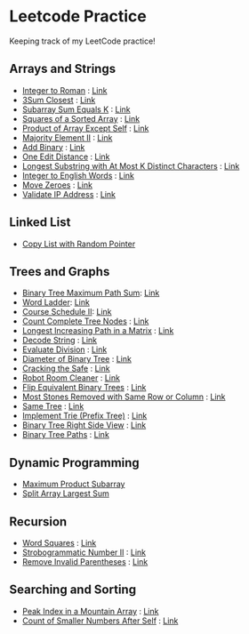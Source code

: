 # Leetcode Practice
Keeping track of my LeetCode practice!

## Arrays and Strings
* [Integer to Roman](intToRoman.java) : [Link](https://leetcode.com/problems/integer-to-roman/)
* [3Sum Closest](threeSumClosest.java) : [Link](https://leetcode.com/problems/3sum-closest/)
* [Subarray Sum Equals K](subarraySum.java) : [Link](https://leetcode.com/problems/subarray-sum-equals-k/)
* [Squares of a Sorted Array](sortedSquares.java) : [Link](https://leetcode.com/problems/squares-of-a-sorted-array/)
* [Product of Array Except Self](ProductExceptSelf.java) : [Link](https://leetcode.com/problems/product-of-array-except-self/)
* [Majority Element II](majorityElement.java) : [Link](https://leetcode.com/problems/majority-element-ii/)
* [Add Binary](addBinary.java) : [Link](https://leetcode.com/problems/add-binary/)
* [One Edit Distance](isOneEditDistance.java) : [Link](https://leetcode.com/problems/one-edit-distance/)
* [Longest Substring with At Most K Distinct Characters](lengthOfLongestSubstringKDistinct.java) : [Link](https://leetcode.com/problems/longest-substring-with-at-most-k-distinct-characters/)
* [Integer to English Words](numberToWords.java) : [Link](https://leetcode.com/problems/integer-to-english-words/)
* [Move Zeroes](moveZeroes.java) : [Link](https://leetcode.com/problems/move-zeroes/)
* [Validate IP Address](validIPAddress.java) : [Link](https://leetcode.com/problems/validate-ip-address/)

## Linked List
* [Copy List with Random Pointer](copyRandomList.java)

## Trees and Graphs
* [Binary Tree Maximum Path Sum](maxPathSum.java): [Link](https://leetcode.com/problems/binary-tree-maximum-path-sum/)
* [Word Ladder](ladderLength.java): [Link](https://leetcode.com/problems/word-ladder/)
* [Course Schedule II](findOrder.java): [Link](https://leetcode.com/problems/course-schedule-ii/)
* [Count Complete Tree Nodes](countNodes.java) : [Link](https://leetcode.com/problems/count-complete-tree-nodes/)
* [Longest Increasing Path in a Matrix](longestIncreasingPath.java) : [Link](https://leetcode.com/problems/longest-increasing-path-in-a-matrix/)
* [Decode String](decodeString.java) : [Link](https://leetcode.com/problems/decode-string/)
* [Evaluate Division](calcEquation.java) : [Link](https://leetcode.com/problems/evaluate-division/)
* [Diameter of Binary Tree](diameterOfBinaryTree.java) : [Link](https://leetcode.com/problems/diameter-of-binary-tree/)
* [Cracking the Safe](CrackSafe.java) : [Link](https://leetcode.com/problems/cracking-the-safe/)
* [Robot Room Cleaner](cleanRoom.java) : [Link](https://leetcode.com/problems/robot-room-cleaner/)
* [Flip Equivalent Binary Trees](flipEquiv.java) : [Link](https://leetcode.com/problems/flip-equivalent-binary-trees/)
* [Most Stones Removed with Same Row or Column](removeStones.java) : [Link](https://leetcode.com/problems/most-stones-removed-with-same-row-or-column/)
* [Same Tree](isSameTree.java) : [Link](https://leetcode.com/problems/same-tree/)
* [Implement Trie (Prefix Tree)](trie.java) : [Link](https://leetcode.com/problems/implement-trie-prefix-tree/)
* [Binary Tree Right Side View](rightSideView.java) : [Link](https://leetcode.com/problems/binary-tree-right-side-view/)
* [Binary Tree Paths](binaryTreePaths.java) : [Link](https://leetcode.com/problems/binary-tree-paths/)

## Dynamic Programming
* [Maximum Product Subarray](maxSubarray.java)
* [Split Array Largest Sum](splitArray.java)

## Recursion
* [Word Squares](wordSquares.java) : [Link](https://leetcode.com/problems/word-squares/)
* [Strobogrammatic Number II](findStrobogrammatic.java) : [Link](https://leetcode.com/explore/interview/card/google/62/recursion-4/399/)
* [Remove Invalid Parentheses](removeInvalidParentheses.java) : [Link](https://leetcode.com/problems/remove-invalid-parentheses/)

## Searching and Sorting
* [Peak Index in a Mountain Array](peakIndexInMountainArray.java) : [Link](https://leetcode.com/problems/peak-index-in-a-mountain-array/)
* [Count of Smaller Numbers After Self](countSmaller.java) : [Link](https://leetcode.com/problems/count-of-smaller-numbers-after-self/)